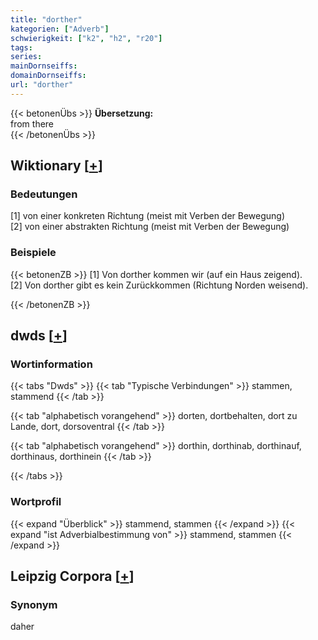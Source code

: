 ```yaml
---
title: "dorther"
kategorien: ["Adverb"]
schwierigkeit: ["k2", "h2", "r20"]
tags:
series:
mainDornseiffs:
domainDornseiffs:
url: "dorther"
---
```


{{< betonenÜbs >}}
**Übersetzung:**  
from there  
{{< /betonenÜbs >}}

## Wiktionary [[+](https://de.wiktionary.org/wiki/dorther)]

### Bedeutungen
[1] von einer konkreten Richtung (meist mit Verben der Bewegung)  
[2] von einer abstrakten Richtung (meist mit Verben der Bewegung)  

### Beispiele
{{< betonenZB >}}
[1] Von dorther kommen wir (auf ein Haus zeigend).  
[2] Von dorther gibt es kein Zurückkommen (Richtung Norden weisend).  

{{< /betonenZB >}}


## dwds [[+](https://www.dwds.de/wb/dorther)]

### Wortinformation
{{< tabs "Dwds" >}}
{{< tab "Typische Verbindungen" >}}
stammen, stammend
{{< /tab >}}

{{< tab "alphabetisch vorangehend" >}}
dorten, dortbehalten, dort zu Lande, dort, dorsoventral
{{< /tab >}}

{{< tab "alphabetisch vorangehend" >}}
dorthin, dorthinab, dorthinauf, dorthinaus, dorthinein
{{< /tab >}}

{{< /tabs >}}

### Wortprofil
{{< expand "Überblick" >}} stammend, stammen {{< /expand >}}
{{< expand "ist Adverbialbestimmung von" >}} stammend, stammen {{< /expand >}}

## Leipzig Corpora [[+](https://corpora.uni-leipzig.de/en/res?word=dorther&corpusId=deu_newscrawl-public_2018)]


### Synonym
daher

